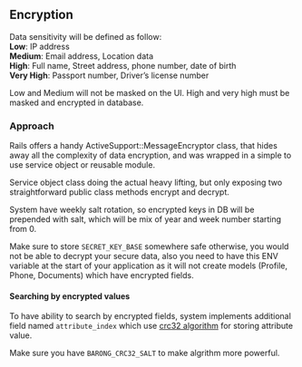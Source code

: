 ## Encryption

Data sensitivity will be defined as follow:\
**Low**: IP address\
**Medium**: Email address, Location data\
**High**: Full name, Street address, phone number, date of birth\
**Very High**: Passport number, Driver’s license number

Low and Medium will not be masked on the UI.
High and very high must be masked and encrypted in database.

### Approach
Rails offers a handy ActiveSupport::MessageEncryptor class, that hides away all the complexity of data encryption, and was wrapped in a simple to use service object or reusable module.

Service object class doing the actual heavy lifting, but only exposing two straightforward public class methods encrypt and decrypt.

System have weekly salt rotation, so encrypted keys in DB will be prepended with salt, which will be mix of year and week number starting from 0.

Make sure to store `SECRET_KEY_BASE` somewhere safe otherwise, you would not be able to decrypt your secure data, also you need to have this ENV variable at the start of your application as it will not create models (Profile, Phone, Documents) which have encrypted fields.

#### Searching by encrypted values

To have ability to search by encrypted fields, system implements additional field named `attribute_index` which use [crc32 algorithm](http://www.sunshine2k.de/articles/coding/crc/understanding_crc.html) for storing attribute value.

Make sure you have `BARONG_CRC32_SALT` to make algrithm more powerful.
